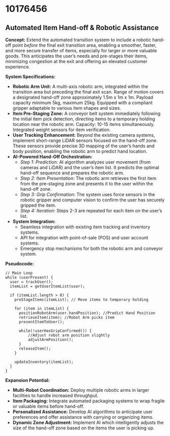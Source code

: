 # 10176456

## Automated Item Hand-off & Robotic Assistance

**Concept:** Extend the automated transition system to include a robotic hand-off point *before* the final exit transition area, enabling a smoother, faster, and more secure transfer of items, especially for larger or more valuable goods. This anticipates the user’s needs and pre-stages their items, minimizing congestion at the exit and offering an elevated customer experience.

**System Specifications:**

*   **Robotic Arm Unit:** A multi-axis robotic arm, integrated within the transition area but preceding the final exit scan. Range of motion covers a designated hand-off zone approximately 1.5m x 1m x 1m. Payload capacity minimum 5kg, maximum 25kg. Equipped with a compliant gripper adaptable to various item shapes and sizes.
*   **Item Pre-Staging Zone:** A conveyor belt system immediately following the initial item pick detection, directing items to a temporary holding location near the robotic arm. Capacity: 10-15 items simultaneously. Integrated weight sensors for item verification.
*   **User Tracking Enhancement:** Beyond the existing camera systems, implement short-range LiDAR sensors focused on the hand-off zone. These sensors provide precise 3D mapping of the user’s hands and body position, enabling the robotic arm to predict hand location.
*   **AI-Powered Hand-Off Orchestration:**
    *   *Step 1: Prediction:* AI algorithm analyzes user movement (from cameras and LiDAR) and the user’s item list. It predicts the optimal hand-off sequence and prepares the robotic arm.
    *   *Step 2: Item Presentation:* The robotic arm retrieves the first item from the pre-staging zone and presents it to the user within the hand-off zone.
    *   *Step 3: Grip Confirmation:* The system uses force sensors in the robotic gripper and computer vision to confirm the user has securely gripped the item.
    *   *Step 4: Iteration:* Steps 2-3 are repeated for each item on the user’s list.
*   **System Integration:**
    *   Seamless integration with existing item tracking and inventory systems.
    *   API for integration with point-of-sale (POS) and user account systems.
    *   Emergency stop mechanisms for both the robotic arm and conveyor system.

**Pseudocode:**

```
// Main Loop
while (userPresent) {
  user = trackUser();
  itemList = getUserItemList(user);

  if (itemList.length > 0) {
    preStageItems(itemList); // Move items to temporary holding

    for (item in itemList) {
      positionRobotArm(user.handPosition); //Predict Hand Position
      retrieveItem(item); //Robot Arm picks item
      presentItemToUser();

      while(!userHasGripConfirmed()) {
          //Adjust robot arm position slightly
          adjustArmPosition();
      }
      releaseItem();
    }

    updateInventory(itemList);
  }
}
```

**Expansion Potential:**

*   **Multi-Robot Coordination:** Deploy multiple robotic arms in larger facilities to handle increased throughput.
*   **Item Packaging:** Integrate automated packaging systems to wrap fragile or valuable items before hand-off.
*   **Personalized Assistance:** Develop AI algorithms to anticipate user preferences and offer assistance with carrying or organizing items.
* **Dynamic Zone Adjustment:** Implement AI which intelligently adjusts the size of the hand-off zone based on the items the user is picking up.